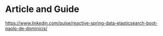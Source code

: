 # Article and Guide

https://www.linkedin.com/pulse/reactive-spring-data-elasticsearch-boot-paolo-de-dominicis/